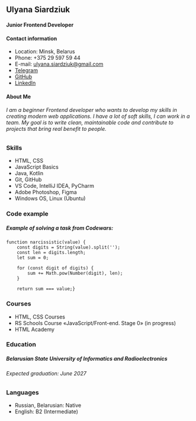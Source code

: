 ## Ulyana Siardziuk
#### Junior Frontend Developer
#### Contact information
* Location: Minsk, Belarus
* Phone: +375 29 597 59 44
* E-mail: ulyana.siardziuk@gmail.com
* [Telegram](@sardelka2_0) 
* [GitHub](ulyana0siadziuk)
* [LinkedIn](https://www.linkedin.com/in/%D1%83%D0%BB%D1%8C%D1%8F%D0%BD%D0%B0-%D1%81%D0%B5%D1%80%D0%B4%D1%8E%D0%BA-0774b8305?utm_source=share&utm_campaign=share_via&utm_content=profile&utm_medium=android_app)
#### About Me
###### I am a beginner Frontend developer who wants to develop my skills in creating modern web applications. I have a lot of soft skills, I can work in a team. My goal is to write clean, maintainable code and contribute to projects that bring real benefit to people.

### Skills
* HTML, CSS
* JavaScript Basics
* Java, Kotlin
* Git, GitHub
* VS Code, IntelliJ IDEA, PyCharm
* Adobe Photoshop, Figma
* Windows OS, Linux (Ubuntu)

### Code example 
##### Example of solving a task from Codewars:
```
function narcissistic(value) {
    const digits = String(value).split('');
    const len = digits.length;
    let sum = 0;

    for (const digit of digits) {
        sum += Math.pow(Number(digit), len);
    }

    return sum === value;} 
```
### Courses
* HTML, CSS Courses
* RS Schools Course «JavaScript/Front-end. Stage 0» (in progress)
* HTML Academy

### Education
##### Belarusian State University of Informatics and Radioelectronics
###### Expected graduation: June 2027

### Languages
* Russian, Belarusian: Native
* English: B2 (Intermediate)
